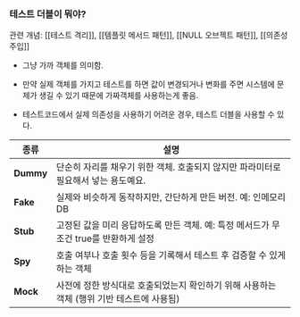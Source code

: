 
### 테스트 더블이 뭐야?

관련 개념: [[테스트 격리]], [[템플릿 메서드 패턴]], [[NULL 오브젝트 패턴]], [[의존성 주입]]

- 그냥 가까 객체를 의미함.

- 만약 실제 객체를 가지고 테스트를 하면 값이 변경되거나 변화를 주면 시스템에 문제가 생길 수 있기 때문에 가짜객체를 사용하는게 좋음. 
- 테스트코드에서 실제 의존성을 사용하기 어려운 경우, 테스트 더블을 사용할 수 있다. 


| 종류        | 설명                                                  |
| --------- | --------------------------------------------------- |
| **Dummy** | 단순히 자리를 채우기 위한 객체. 호출되지 않지만 파라미터로 필요해서 넣는 용도예요.     |
| **Fake**  | 실제와 비슷하게 동작하지만, 간단하게 만든 버전. 예: 인메모리 DB              |
| **Stub**  | 고정된 값을 미리 응답하도록 만든 객체. 예: 특정 메서드가 무조건 true를 반환하게 설정 |
| **Spy**   | 호출 여부나 호출 횟수 등을 기록해서 테스트 후 검증할 수 있게 하는 객체           |
| **Mock**  | 사전에 정한 방식대로 호출되었는지 확인하기 위해 사용하는 객체 (행위 기반 테스트에 사용됨) |
